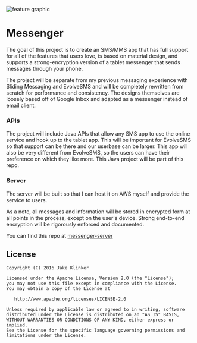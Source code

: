 ![feature graphic](https://lh3.googleusercontent.com/9FI-TLi1q6Xis9SP1vubtZBDwL0nISRtwZ3WsrbmyshTiILg4ARI34UNBjnpyAh4sT1s0rdOzXUbcrhETTnj5Xz5HwXiahwgQvt9YprNIhwxhHQPK5SYHqXLObk87HRl-qsX6j6SSLyjqyIsYGPTPOlsX2zPttsj8LVBTKA8Y9082QLr72GbpGeyD0DMV0WerwDOIxY3K5fSjzI5OWlQaSLR1ZKSZ5wjT75lTMmYiXO9jttjobzK6V-dYHULD_vvfJwVKLqvZ-723AdO2dZHG9WfeFCsOo13o6d2p0pCHbCsjjKBEXUa5oNcwbdSQePl5eQPmiTMh1kOgbRr6DyhqlbCOJKZDSjh50Yn4dFClzY2Zuig_84YcgvK_hZ4r41Z-afrbJp06lavWgV-_GoKBq-xnY0lyOyYnY_-IKR9dRk_Qa4lKMedCWyxtH_glmtZc4TZU5KmtlyWB0cpHUoSI5WFu1Akk14hknZlO_4gF-sRqOTRKVm2xH9yb1WpmgpoWH4AAcA6BlOxftvBGhJ3Mt6y6jMp3mnzEMY9Wpu-GdZY39yxJa1-xEvzAPEYj0TOPM_OtS7xVTiC3kIUYk__ZaBMceLTYxTM=w930-h454-no)

# Messenger

The goal of this project is to create an SMS/MMS app that has full support for all of the features
that users love, is based on material design, and supports a strong-encryption version of a tablet
messenger that sends messages through your phone.

The project will be separate from my previous messaging experience with Sliding Messaging and
EvolveSMS and will be completely rewritten from scratch for performance and consistency. The
designs themselves are loosely based off of Google Inbox and adapted as a messenger instead of
email client.

### APIs

The project will include Java APIs that allow any SMS app to use the online service and hook up to the
tablet app. This will be important for EvolveSMS so that support can be there and our userbase can
be larger. This app will also be very different from EvolveSMS, so the users can have their
preference on which they like more. This Java project will be part of this repo.

### Server

The server will be built so that I can host it on AWS myself and provide the service to users.

As a note, all messages and information will be stored in encrypted form at all points in the
process, except on the user's device. Strong end-to-end encryption will be rigorously enforced
and documented.

You can find this repo at [messenger-server](https://github.com/klinker41/messenger-server)

## License

    Copyright (C) 2016 Jake Klinker

    Licensed under the Apache License, Version 2.0 (the "License");
    you may not use this file except in compliance with the License.
    You may obtain a copy of the License at

       http://www.apache.org/licenses/LICENSE-2.0

    Unless required by applicable law or agreed to in writing, software
    distributed under the License is distributed on an "AS IS" BASIS,
    WITHOUT WARRANTIES OR CONDITIONS OF ANY KIND, either express or implied.
    See the License for the specific language governing permissions and
    limitations under the License.

